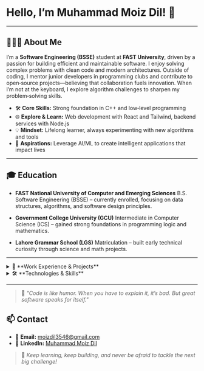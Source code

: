 # **Hello, I’m Muhammad Moiz Dil!** 👋

---

## **👨🏻‍💻 About Me**

I’m a **Software Engineering (BSSE)** student at **FAST University**, driven by a passion for building efficient and maintainable software. I enjoy solving complex problems with clean code and modern architectures. Outside of coding, I mentor junior developers in programming clubs and contribute to open‑source projects—believing that collaboration fuels innovation. When I’m not at the keyboard, I explore algorithm challenges to sharpen my problem‑solving skills.

* 🛠️ **Core Skills:** Strong foundation in C++ and low‑level programming
* 🌐 **Explore & Learn:** Web development with React and Tailwind, backend services with Node.js
* 💡 **Mindset:** Lifelong learner, always experimenting with new algorithms and tools
* 🎯 **Aspirations:** Leverage AI/ML to create intelligent applications that impact lives

---

## **🎓 Education**

* **FAST National University of Computer and Emerging Sciences**
  B.S. Software Engineering (BSSE) – currently enrolled, focusing on data structures, algorithms, and software design principles.

* **Government College University (GCU)**
  Intermediate in Computer Science (ICS) – gained strong foundations in programming logic and mathematics.

* **Lahore Grammar School (LGS)**
  Matriculation – built early technical curiosity through science and math projects.

---

<details>
<summary>💼 **Work Experience & Projects**</summary>

* **E-Commerce Store**
  Architected and implemented a full-stack web application featuring product listings, shopping cart logic, user authentication, and payment gateway integration. Emphasized security and responsive design.

* **Candy Crush PF**
  Designed game mechanics and scoring system in C++ using SFML. Implemented tile‑matching algorithms, dynamic difficulty, and smooth input handling.

* **CLI & Web Utilities**
  Developed command-line tools and RESTful APIs to automate workflows, process data, and demonstrate best practices in version control and testing.

</details>

<details>
<summary>🛠️ **Technologies & Skills**</summary>

### Languages & Frameworks

![C++](https://img.shields.io/badge/C%2B%2B-00599C?style=for-the-badge\&logo=c%2B%2B)
![Assembly](https://img.shields.io/badge/Assembly-007ACC?style=for-the-badge)
![JavaScript](https://img.shields.io/badge/JavaScript-F7DF1E?style=for-the-badge\&logo=javascript)
![HTML5](https://img.shields.io/badge/HTML5-E34F26?style=for-the-badge\&logo=html5)
![CSS3](https://img.shields.io/badge/CSS3-1572B6?style=for-the-badge\&logo=css3)
![React](https://img.shields.io/badge/React-20232A?style=for-the-badge\&logo=react)
![SFML](https://img.shields.io/badge/SFML-0099FF?style=for-the-badge)

### Tools & Platforms

![Git](https://img.shields.io/badge/Git-F05032?style=for-the-badge\&logo=git)
![GitHub](https://img.shields.io/badge/GitHub-181717?style=for-the-badge\&logo=github)
![VS Code](https://img.shields.io/badge/VS%20Code-007ACC?style=for-the-badge\&logo=visual-studio-code)
![Trello](https://img.shields.io/badge/Trello-0052CC?style=for-the-badge\&logo=trello)
![WinForms](https://img.shields.io/badge/WinForms-512BD4?style=for-the-badge)

</details>


---

> 💬 *"Code is like humor. When you have to explain it, it’s bad. But great software speaks for itself."*

## **📫 Contact**

* 📧 **Email:** [moizdil3546@gmail.com](mailto:moizdil3546@gmail.com)
* 🔗 **LinkedIn:** [Muhammad Moiz Dil](https://www.linkedin.com/in/muhammad-moiz-dil-59780131b/)

> 🚀 *Keep learning, keep building, and never be afraid to tackle the next big challenge!*
